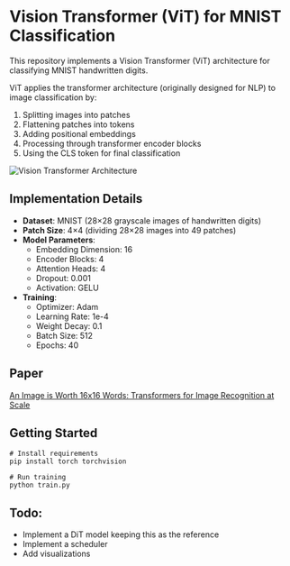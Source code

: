 # Vision Transformer (ViT) for MNIST Classification

This repository implements a Vision Transformer (ViT) architecture for classifying MNIST handwritten digits.

ViT applies the transformer architecture (originally designed for NLP) to image classification by:
1. Splitting images into patches
2. Flattening patches into tokens
3. Adding positional embeddings
4. Processing through transformer encoder blocks
5. Using the CLS token for final classification

![Vision Transformer Architecture](https://viso.ai/wp-content/uploads/2021/09/vision-transformer-vit.png)

## Implementation Details

- **Dataset**: MNIST (28×28 grayscale images of handwritten digits)
- **Patch Size**: 4×4 (dividing 28×28 images into 49 patches)
- **Model Parameters**:
  - Embedding Dimension: 16
  - Encoder Blocks: 4
  - Attention Heads: 4
  - Dropout: 0.001
  - Activation: GELU
- **Training**:
  - Optimizer: Adam
  - Learning Rate: 1e-4
  - Weight Decay: 0.1
  - Batch Size: 512
  - Epochs: 40

## Paper

[An Image is Worth 16x16 Words: Transformers for Image Recognition at Scale](https://arxiv.org/abs/2010.11929)

## Getting Started

```
# Install requirements
pip install torch torchvision

# Run training
python train.py
```

## Todo:
 - Implement a DiT model keeping this as the reference
 - Implement a scheduler
 - Add visualizations
